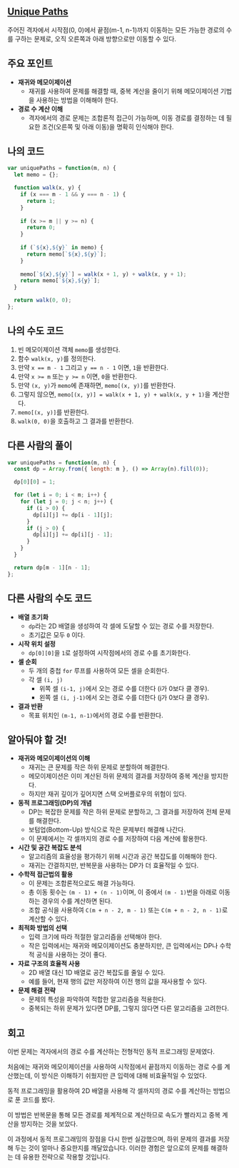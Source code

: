 ## [**Unique Paths**](https://leetcode.com/problems/unique-paths)

주어진 격자에서 시작점(0, 0)에서 끝점(m-1, n-1)까지 이동하는 모든 가능한 경로의 수를 구하는 문제로, 오직 오른쪽과 아래 방향으로만 이동할 수 있다.

## 주요 포인트

- **재귀와 메모이제이션**
    - 재귀를 사용하여 문제를 해결할 때, 중복 계산을 줄이기 위해 메모이제이션 기법을 사용하는 방법을 이해해야 한다.
- **경로 수 계산 이해**
    - 격자에서의 경로 문제는 조합론적 접근이 가능하며, 이동 경로를 결정하는 데 필요한 조건(오른쪽 및 아래 이동)을 명확히 인식해야 한다.

## 나의 코드

```jsx
var uniquePaths = function(m, n) {
  let memo = {};

  function walk(x, y) {
    if (x === m - 1 && y === n - 1) {
      return 1;
    }
    
    if (x >= m || y >= n) {
      return 0;
    }
    
    if (`${x},${y}` in memo) {
      return memo[`${x},${y}`];
    }
    
    memo[`${x},${y}`] = walk(x + 1, y) + walk(x, y + 1);
    return memo[`${x},${y}`];
  }

  return walk(0, 0);
};

```

## 나의 수도 코드

1. 빈 메모이제이션 객체 `memo`를 생성한다.
2. 함수 `walk(x, y)`를 정의한다.
3. 만약 `x == m - 1` 그리고 `y == n - 1` 이면, `1`을 반환한다.
4. 만약 `x >= m` 또는 `y >= n` 이면, `0`을 반환한다.
5. 만약 `(x, y)`가 `memo`에 존재하면, `memo[(x, y)]`를 반환한다.
6. 그렇지 않으면, `memo[(x, y)] = walk(x + 1, y) + walk(x, y + 1)`을 계산한다.
7. `memo[(x, y)]`를 반환한다.
8. `walk(0, 0)`을 호출하고 그 결과를 반환한다.

## 다른 사람의 풀이

```jsx
var uniquePaths = function(m, n) {
  const dp = Array.from({ length: m }, () => Array(n).fill(0));

  dp[0][0] = 1;

  for (let i = 0; i < m; i++) {
    for (let j = 0; j < n; j++) {
      if (i > 0) {
        dp[i][j] += dp[i - 1][j];
      }
      if (j > 0) {
        dp[i][j] += dp[i][j - 1];
      }
    }
  }

  return dp[m - 1][n - 1];
};
```

## 다른 사람의 수도 코드

- **배열 초기화**
    - `dp`라는 2D 배열을 생성하여 각 셀에 도달할 수 있는 경로 수를 저장한다.
    - 초기값은 모두 `0` 이다.
- **시작 위치 설정**
    - `dp[0][0]`을 `1`로 설정하여 시작점에서의 경로 수를 초기화한다.
- **셀 순회**
    - 두 개의 중첩 `for` 루프를 사용하여 모든 셀을 순회한다.
    - 각 셀 `(i, j)`
        - 위쪽 셀 `(i-1, j)`에서 오는 경로 수를 더한다 (i가 0보다 클 경우).
        - 왼쪽 셀 `(i, j-1)`에서 오는 경로 수를 더한다 (j가 0보다 클 경우).
- **결과 반환**
    - 목표 위치인 `(m-1, n-1)`에서의 경로 수를 반환한다.

## 알아둬야 할 것!

- **재귀와 메모이제이션의 이해**
    - 재귀는 큰 문제를 작은 하위 문제로 분할하여 해결한다.
    - 메모이제이션은 이미 계산된 하위 문제의 결과를 저장하여 중복 계산을 방지한다.
    - 하지만 재귀 깊이가 깊어지면 스택 오버플로우의 위험이 있다.
- **동적 프로그래밍(DP)의 개념**
    - DP는 복잡한 문제를 작은 하위 문제로 분할하고, 그 결과를 저장하여 전체 문제를 해결한다.
    - 보텀업(Bottom-Up) 방식으로 작은 문제부터 해결해 나간다.
    - 이 문제에서는 각 셀까지의 경로 수를 저장하여 다음 계산에 활용한다.
- **시간 및 공간 복잡도 분석**
    - 알고리즘의 효율성을 평가하기 위해 시간과 공간 복잡도를 이해해야 한다.
    - 재귀는 간결하지만, 반복문을 사용하는 DP가 더 효율적일 수 있다.
- **수학적 접근법의 활용**
    - 이 문제는 조합론적으로도 해결 가능하다.
    - 총 이동 횟수는 `(m - 1) + (n - 1)`이며, 이 중에서 `(m - 1)`번을 아래로 이동하는 경우의 수를 계산하면 된다.
    - 조합 공식을 사용하여 `C(m + n - 2, m - 1)` 또는 `C(m + n - 2, n - 1)`로 계산할 수 있다.
- **최적화 방법의 선택**
    - 입력 크기에 따라 적절한 알고리즘을 선택해야 한다.
    - 작은 입력에서는 재귀와 메모이제이션도 충분하지만, 큰 입력에서는 DP나 수학적 공식을 사용하는 것이 좋다.
- **자료 구조의 효율적 사용**
    - 2D 배열 대신 1D 배열로 공간 복잡도를 줄일 수 있다.
    - 예를 들어, 현재 행의 값만 저장하여 이전 행의 값을 재사용할 수 있다.
- **문제 해결 전략**
    - 문제의 특성을 파악하여 적합한 알고리즘을 적용한다.
    - 중복되는 하위 문제가 있다면 DP를, 그렇지 않다면 다른 알고리즘을 고려한다.

## 회고

이번 문제는 격자에서의 경로 수를 계산하는 전형적인 동적 프로그래밍 문제였다.

처음에는 재귀와 메모이제이션을 사용하여 시작점에서 끝점까지 이동하는 경로 수를 계산했는데, 이 방식은 이해하기 쉬웠지만 큰 입력에 대해 비효율적일 수 있었다.

동적 프로그래밍을 활용하여 2D 배열을 사용해 각 셀까지의 경로 수를 계산하는 방법으로 푼 코드를 봤다.

이 방법은 반복문을 통해 모든 경로를 체계적으로 계산하므로 속도가 빨라지고 중복 계산을 방지하는 것을 보았다.

이 과정에서 동적 프로그래밍의 장점을 다시 한번 실감했으며, 하위 문제의 결과를 저장해 두는 것이 얼마나 중요한지를 깨달았습니다.
이러한 경험은 앞으로의 문제를 해결하는 데 유용한 전략으로 작용할 것입니다.
